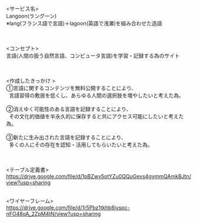 <サービス名><br>
Langoon(ラングーン)<br>
※lang(フランス語で言語)＋lagoon(英語で浅瀬)を組み合わせた造語<br>
<br>
<br>

<コンセプト>  
言語(人間の扱う自然言語、コンピュータ言語)を学習・記録する為のサイト  
<br>
<br>

<作成したきっかけ >  
①言語に関するコンテンツを無料公開することにより、  
 &nbsp;&nbsp;言語習得の敷居を低くし、あらゆる人間の選択肢を増やしたいと考えた為。  
 <br>
②消えゆく可能性のある言語を記録することにより、  
 &nbsp;&nbsp;その文化的価値を半永久的に保存すると共にアクセス可能にしたいと考えた為。  
 <br>
③新たに生み出された言語を記録することにより、  
 &nbsp;&nbsp;多くの人にその存在を認知・活用してもらいたいと考えた為。  
<br>
<br>

<テーブル定義書><br>
https://drive.google.com/file/d/1pBZwv5otYZu0QQuGevs4gymmQAmkBJtn/view?usp=sharing
<br>
<br>

<ワイヤーフレーム><br>
https://drive.google.com/file/d/1r5Pbz1tkhb8iyspc-nFO48oA_2ZpM4tN/view?usp=sharing
